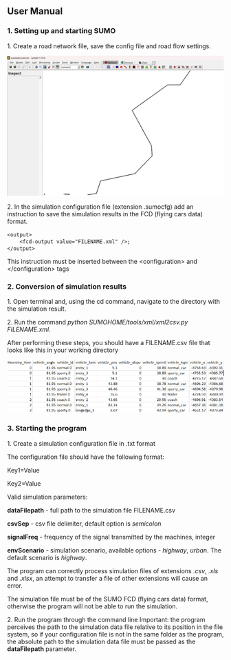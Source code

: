 ## User Manual
### 1\. Setting up and starting SUMO
1\. Create a road network file, save the config file and road flow settings.

![5G_NR_V2X_simulator](/images/SUMO_highway.png)

2\. In the simulation configuration file (extension .sumocfg) add an instruction to save the simulation results in the FCD (flying cars data) format.

	<output>
		<fcd-output value="FILENAME.xml" />;
	</output>

This instruction must be inserted between the &lt;configuration&gt; and &lt;/configuration&gt; tags

### 2\. Conversion of simulation results

1\. Open terminal and, using the cd command, navigate to the directory with the simulation result.

2\. Run the command *python SUMOHOME/tools/xml/xml2csv.py FILENAME.xml*.

After performing these steps, you should have a FILENAME.csv file that looks like this in your working directory

![5G_NR_V2X_simulator](/images/FCD_processed.png)

### 3\. Starting the program

1\. Create a simulation configuration file in .txt format

The configuration file should have the following format:

Key1=Value

Key2=Value

Valid simulation parameters:

**dataFilepath** - full path to the simulation file FILENAME.csv

**csvSep** - csv file delimiter, default option is *semicolon*

**signalFreq** - frequency of the signal transmitted by the machines, integer

**envScenario** - simulation scenario, available options - *highway*, *urban*. The default scenario is *highway*.

The program can correctly process simulation files of extensions *.csv*, *.xls* and *.xlsx*, an attempt to transfer a file of other extensions will cause an error.

The simulation file must be of the SUMO FCD (flying cars data) format, otherwise the program will not be able to run the simulation.

2\. Run the program through the command line
Important: the program perceives the path to the simulation data file relative to its position in the file system, so if your configuration file is not in the same folder as the program, the absolute path to the simulation data file must be passed as the **dataFilepath** parameter.
